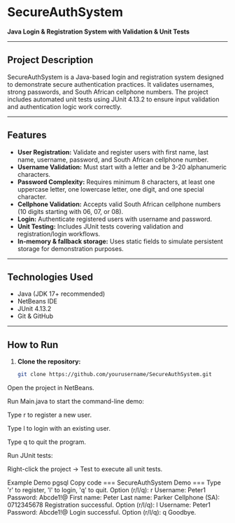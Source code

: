 # SecureAuthSystem

**Java Login & Registration System with Validation & Unit Tests**

---

## Project Description
SecureAuthSystem is a Java-based login and registration system designed to demonstrate secure authentication practices. It validates usernames, strong passwords, and South African cellphone numbers. The project includes automated unit tests using JUnit 4.13.2 to ensure input validation and authentication logic work correctly.

---

## Features
- **User Registration:** Validate and register users with first name, last name, username, password, and South African cellphone number.
- **Username Validation:** Must start with a letter and be 3-20 alphanumeric characters.
- **Password Complexity:** Requires minimum 8 characters, at least one uppercase letter, one lowercase letter, one digit, and one special character.
- **Cellphone Validation:** Accepts valid South African cellphone numbers (10 digits starting with 06, 07, or 08).
- **Login:** Authenticate registered users with username and password.
- **Unit Testing:** Includes JUnit tests covering validation and registration/login workflows.
- **In-memory & fallback storage:** Uses static fields to simulate persistent storage for demonstration purposes.

---

## Technologies Used
- Java (JDK 17+ recommended)
- NetBeans IDE
- JUnit 4.13.2
- Git & GitHub

---

## How to Run
1. **Clone the repository:**
   ```bash
   git clone https://github.com/yourusername/SecureAuthSystem.git
Open the project in NetBeans.

Run Main.java to start the command-line demo:

Type r to register a new user.

Type l to login with an existing user.

Type q to quit the program.

Run JUnit tests:

Right-click the project → Test to execute all unit tests.

Example Demo
pgsql
Copy code
=== SecureAuthSystem Demo ===
Type 'r' to register, 'l' to login, 'q' to quit.
Option (r/l/q): r
Username: Peter1
Password: Abcde1!@
First name: Peter
Last name: Parker
Cellphone (SA): 0712345678
Registration successful.
Option (r/l/q): l
Username: Peter1
Password: Abcde1!@
Login successful.
Option (r/l/q): q
Goodbye.
